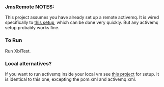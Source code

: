 ### JmsRemote NOTES:

This project assumes you have already set up a remote activemq. It is wired specifically to [this setup](https://github.com/jammazwan/jammazwan.docker), which can be done very quickly. But any activemq setup probably works fine.

### To Run

Run XblTest.

### Local alternatives?

If you want to run activemq inside your local vm see [this project](https://github.com/jammazwan/xbk_JmsLocal) for setup. It is identical to this one, excepting the pom.xml and activemq.xml.

